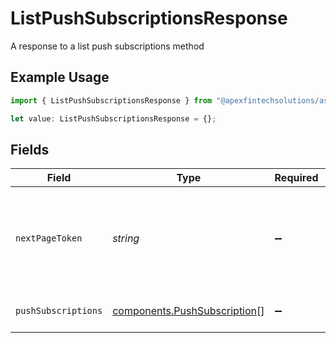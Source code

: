 # ListPushSubscriptionsResponse

A response to a list push subscriptions method

## Example Usage

```typescript
import { ListPushSubscriptionsResponse } from "@apexfintechsolutions/ascend-sdk/models/components";

let value: ListPushSubscriptionsResponse = {};
```

## Fields

| Field                                                                                   | Type                                                                                    | Required                                                                                | Description                                                                             | Example                                                                                 |
| --------------------------------------------------------------------------------------- | --------------------------------------------------------------------------------------- | --------------------------------------------------------------------------------------- | --------------------------------------------------------------------------------------- | --------------------------------------------------------------------------------------- |
| `nextPageToken`                                                                         | *string*                                                                                | :heavy_minus_sign:                                                                      | Page token used for pagination; Supplying a page token returns the next page of results | ZXhhbXBsZQo                                                                             |
| `pushSubscriptions`                                                                     | [components.PushSubscription](../../models/components/pushsubscription.md)[]            | :heavy_minus_sign:                                                                      | The returned collection of subscriptions                                                |                                                                                         |